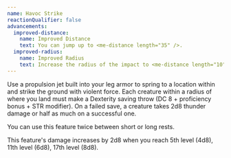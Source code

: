 ```yaml
---
name: Havoc Strike
reactionQualifier: false
advancements:
  improved-distance:
    name: Improved Distance
    text: You can jump up to <me-distance length="35" />.
  improved-radius:
    name: Improved Radius
    text: Increase the radius of the impact to <me-distance length="10" />.
---
```

Use a propulsion jet built into your leg armor to spring to a location within <me-distance length="25" /> and strike the ground with violent force.
Each creature within a <me-distance length="5" adj/> radius of where you land must make a Dexterity saving throw (DC 8 + proficiency bonus + STR modifier).
On a failed save, a creature takes 2d8 thunder damage or half as much on a successful one.

You can use this feature twice between short or long rests.

This feature's damage increases by 2d8 when you reach 5th level (4d8), 11th level (6d8), 17th level (8d8).
